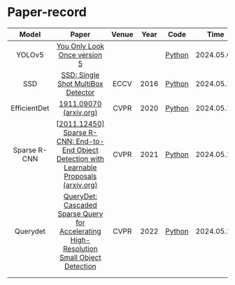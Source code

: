 # Paper-record
|    Model     |                            Paper                             | Venue | Year |                             Code                             | Time       |
| :----------: | :----------------------------------------------------------: | :---: | :--: | :----------------------------------------------------------: | ---------- |
|    YOLOv5    | [You Only Look Once version 5]() |   | |       [Python]([https://github.com/Ashores/YOLO_person](https://github.com/ultralytics/yolov5))       | 2024.05.08 |
|   SSD   | [SSD: Single Shot MultiBox Detector](https://link.springer.com/chapter/10.1007/978-3-319-46448-0_2)| ECCV  | 2016 |       [Python]([https://github.com/rayleizhu/BiFormer](https://github.com/amdegroot/ssd.pytorch))        | 2024.05.12 |
| EfficientDet |  [1911.09070 (arxiv.org)](https://arxiv.org/pdf/1911.09070)  | CVPR  | 2020 | [Python](https://github.com/google/automl/tree/master/efficientdet) | 2024.05.16 |
| Sparse R-CNN | [[2011.12450\] Sparse R-CNN: End-to-End Object Detection with Learnable Proposals (arxiv.org)](https://arxiv.org/abs/2011.12450) | CVPR  | 2021 |      [Python](https://github.com/PeizeSun/SparseR-CNN)       | 2024.05.20 |
| Querydet | [QueryDet: Cascaded Sparse Query for Accelerating High-Resolution Small Object Detection](https://ieeexplore.ieee.org/document/9879411) | CVPR  | 2022 |      [Python]()       | 2024.05.20 |
|              |                                                              |       |      |                                                              |            |
|              |                                                              |       |      |                                                              |            |
